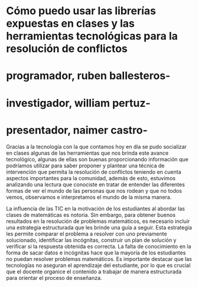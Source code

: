 # Cómo puedo usar las librerías expuestas en clases y las herramientas tecnológicas para la resolución de conflictos

# programador, ruben ballesteros- 
# investigador, william pertuz- 
# presentador, naimer castro-

Gracias a la tecnología con la que contamos hoy en día se pudo socializar en clases algunas de 
las herramientas que nos brinda este avance tecnológico, algunas de ellas son buenas 
proporcionando información que podríamos utilizar para saber proponer y plantear una 
técnica de intervención que permita la resolución de conflictos teniendo en cuenta aspectos 
importantes para la comunidad, además de esto, estuvimos analizando una lectura que 
conociste en tratar de entender las diferentes formas de ver el mundo de las personas que nos 
rodean y que no todos vemos, observamos e interpretamos el mundo de la misma manera.

La influencia de las TIC en la motivación de los estudiantes al abordar las clases de matemáticas es notoria. Sin embargo, para obtener buenos resultados en la resolución de problemas matemáticos, es necesario incluir una estrategia estructurada que les brinde una guía a seguir. Esta estrategia les permite comparar el problema a resolver con uno previamente solucionado, identificar las incógnitas, construir un plan de solución y verificar si la respuesta obtenida es correcta. La falta de conocimiento en la forma de sacar datos e incógnitas hace que la mayoría de los estudiantes no puedan resolver problemas matemáticos. Es importante destacar que las tecnologías no aseguran el aprendizaje del estudiante, por lo que es crucial que el docente organice el contenido a trabajar de manera estructurada para orientar el proceso de enseñanza.
